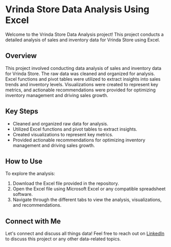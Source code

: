 # Vrinda Store Data Analysis Using Excel

Welcome to the Vrinda Store Data Analysis project! This project conducts a detailed analysis of sales and inventory data for Vrinda Store using Excel.

## Overview
This project involved conducting data analysis of sales and inventory data for Vrinda Store. The raw data was cleaned and organized for analysis. Excel functions and pivot tables were utilized to extract insights into sales trends and inventory levels. Visualizations were created to represent key metrics, and actionable recommendations were provided for optimizing inventory management and driving sales growth.

## Key Steps
- Cleaned and organized raw data for analysis.
- Utilized Excel functions and pivot tables to extract insights.
- Created visualizations to represent key metrics.
- Provided actionable recommendations for optimizing inventory management and driving sales growth.

## How to Use
To explore the analysis:
1. Download the Excel file provided in the repository.
2. Open the Excel file using Microsoft Excel or any compatible spreadsheet software.
3. Navigate through the different tabs to view the analysis, visualizations, and recommendations.

## Connect with Me
Let's connect and discuss all things data! Feel free to reach out on [LinkedIn](https://www.linkedin.com/in/priyanka-gorai-63b876200) to discuss this project or any other data-related topics.
